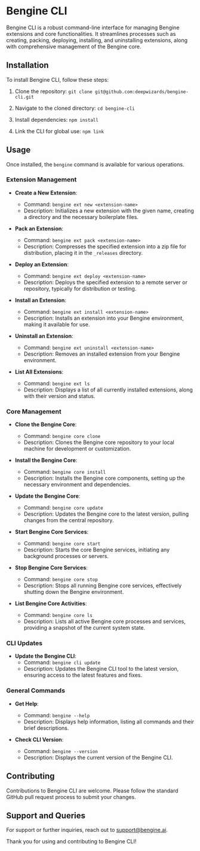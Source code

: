 # Bengine CLI

Bengine CLI is a robust command-line interface for managing Bengine extensions and core functionalities. It streamlines processes such as creating, packing, deploying, installing, and uninstalling extensions, along with comprehensive management of the Bengine core.

## Installation

To install Bengine CLI, follow these steps:

1. Clone the repository:
   `git clone git@github.com:deepwizards/bengine-cli.git`

2. Navigate to the cloned directory:
   `cd bengine-cli`

3. Install dependencies:
   `npm install`

4. Link the CLI for global use:
   `npm link`

## Usage

Once installed, the `bengine` command is available for various operations.

### Extension Management

- **Create a New Extension**:
  - Command: `bengine ext new <extension-name>`
  - Description: Initializes a new extension with the given name, creating a directory and the necessary boilerplate files.

- **Pack an Extension**:
  - Command: `bengine ext pack <extension-name>`
  - Description: Compresses the specified extension into a zip file for distribution, placing it in the `_releases` directory.

- **Deploy an Extension**:
  - Command: `bengine ext deploy <extension-name>`
  - Description: Deploys the specified extension to a remote server or repository, typically for distribution or testing.

- **Install an Extension**:
  - Command: `bengine ext install <extension-name>`
  - Description: Installs an extension into your Bengine environment, making it available for use.

- **Uninstall an Extension**:
  - Command: `bengine ext uninstall <extension-name>`
  - Description: Removes an installed extension from your Bengine environment.

- **List All Extensions**:
  - Command: `bengine ext ls`
  - Description: Displays a list of all currently installed extensions, along with their version and status.

### Core Management

- **Clone the Bengine Core**:
  - Command: `bengine core clone`
  - Description: Clones the Bengine core repository to your local machine for development or customization.

- **Install the Bengine Core**:
  - Command: `bengine core install`
  - Description: Installs the Bengine core components, setting up the necessary environment and dependencies.

- **Update the Bengine Core**:
  - Command: `bengine core update`
  - Description: Updates the Bengine core to the latest version, pulling changes from the central repository.

- **Start Bengine Core Services**:
  - Command: `bengine core start`
  - Description: Starts the core Bengine services, initiating any background processes or servers.

- **Stop Bengine Core Services**:
  - Command: `bengine core stop`
  - Description: Stops all running Bengine core services, effectively shutting down the Bengine environment.

- **List Bengine Core Activities**:
  - Command: `bengine core ls`
  - Description: Lists all active Bengine core processes and services, providing a snapshot of the current system state.

### CLI Updates

- **Update the Bengine CLI**:
  - Command: `bengine cli update`
  - Description: Updates the Bengine CLI tool to the latest version, ensuring access to the latest features and fixes.

### General Commands

- **Get Help**:
  - Command: `bengine --help`
  - Description: Displays help information, listing all commands and their brief descriptions.

- **Check CLI Version**:
  - Command: `bengine --version`
  - Description: Displays the current version of the Bengine CLI.

## Contributing

Contributions to Bengine CLI are welcome. Please follow the standard GitHub pull request process to submit your changes.

## Support and Queries

For support or further inquiries, reach out to [support@bengine.ai](mailto:support@bengine.ai).

Thank you for using and contributing to Bengine CLI!

